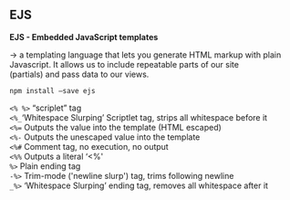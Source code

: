 ## EJS

**EJS - Embedded JavaScript templates**

-> a templating language that lets you generate HTML markup with plain Javascript. It allows us to include repeatable parts of our site (partials) and pass data to our views.   

`npm install —save ejs`

`<% %>` “scriplet” tag    
`<%_`‘Whitespace Slurping’ Scriptlet tag, strips all whitespace before it   
`<%=` Outputs the value into the template (HTML escaped)   
`<%-` Outputs the unescaped value into the template  
`<%#` Comment tag, no execution, no output    
`<%%` Outputs a literal ‘<%'     
`%>` Plain ending tag  
`-%>` Trim-mode ('newline slurp') tag, trims following newline  
`_%>` ‘Whitespace Slurping’ ending tag, removes all whitespace after it    




